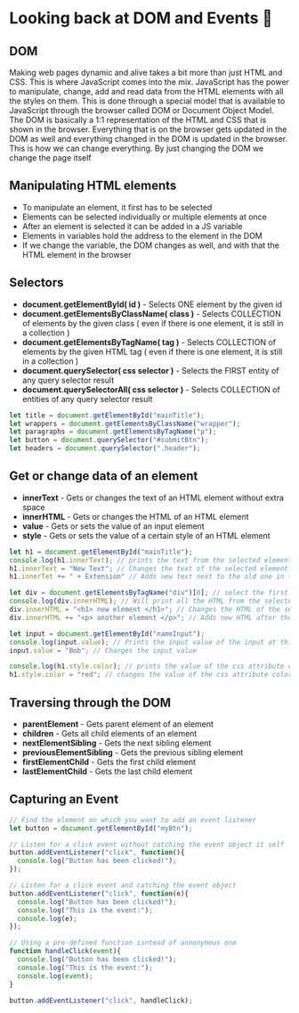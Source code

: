 # Looking back at DOM and Events 🌉

## DOM

Making web pages dynamic and alive takes a bit more than just HTML and CSS. This is where JavaScript comes into the mix. JavaScript has the power to manipulate, change, add and read data from the HTML elements with all the styles on them. This is done through a special model that is available to JavaScript through the browser called DOM or Document Object Model. The DOM is basically a 1:1 representation of the HTML and CSS that is shown in the browser. Everything that is on the browser gets updated in the DOM as well and everything changed in the DOM is updated in the browser. This is how we can change everything. By just changing the DOM we change the page itself

## Manipulating HTML elements

* To manipulate an element, it first has to be selected
* Elements can be selected individually or multiple elements at once
* After an element is selected it can be added in a JS variable
* Elements in variables hold the address to the element in the DOM
* If we change the variable, the DOM changes as well, and with that the HTML element in the browser

## Selectors

* **document.getElementById( id )** - Selects ONE element by the given id
* **document.getElementsByClassName( class )** - Selects COLLECTION of elements by the given class ( even if there is one element, it is still in a collection )
* **document.getElementsByTagName( tag )** - Selects COLLECTION of elements by the given HTML tag ( even if there is one element, it is still in a collection )
* **document.querySelector( css selector )** - Selects the FIRST entity of any query selector result
* **document.querySelectorAll( css selector )** - Selects COLLECTION of entities of any query selector result

```js
let title = document.getElementById("mainTitle");
let wrappers = document.getElementsByClassName("wrapper");
let paragraphs = document.getElementsByTagName("p");
let button = document.querySelector("#submitBtn");
let headers = document.querySelector(".header");
```

## Get or change data of an element

* **innerText** - Gets or changes the text of an HTML element without extra space
* **innerHTML** - Gets or changes the HTML of an HTML element
* **value** - Gets or sets the value of an input element
* **style** - Gets or sets the value of a certain style of an HTML element

```js
let h1 = document.getElementById("mainTitle");
console.log(h1.innerText); // prints the text from the selected element in console
h1.innerText = "New Text"; // Changes the text of the selected element
h1.innerTet += " + Extension" // Adds new text next to the old one in the selected element

let div = document.getElementsByTagName("div")[0]; // select the first div
console.log(div.innerHTML); // Will print all the HTML from the selected div
div.innerHTML = "<h1> new element </h1>"; // Changes the HTML of the selected element
div.innerHTML += "<p> another element </p>"; // Adds new HTML after the old one in the selected element

let input = document.getElementById("nameInput");
console.log(input.value); // Prints the input value of the input at this certain point in time
input.value = "Bob"; // Changes the input value

console.log(h1.style.color); // prints the value of the css attribute color of the element
h1.style.color = "red"; // changes the value of the css attribute color of the element to red
```

## Traversing through the DOM

* **parentElement** - Gets parent element of an element
* **children** - Gets all child elements of an element
* **nextElementSibling** - Gets the next sibling element
* **previousElementSibling** - Gets the previous sibling element
* **firstElementChild** - Gets the first child element
* **lastElementChild** - Gets the last child element

## Capturing an Event

```js
// Find the element on which you want to add an event listener
let button = document.getElementById("myBtn");

// Listen for a click event without catching the event object it self
button.addEventListener("click", function(){
  console.log("Button has been clicked!");
});

// Listen for a click event and catching the event object
button.addEventListener("click", function(e){
  console.log("Button has been clicked!");
  console.log("This is the event:");
  console.log(e);
});

// Using a pre-defined function isntead of annonymous one
function handleClick(event){
  console.log("Button has been clicked!");
  console.log("This is the event:");
  console.log(event);
}

button.addEventListener("click", handleClick);
```
